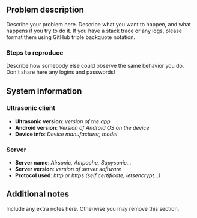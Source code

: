 ## Problem description

Describe your problem here. Describe what you want to happen, and what
happens if you try to do it. If you have a stack trace or any logs, please
format them using GitHub triple backquote notation.

### Steps to reproduce

Describe how somebody else could observe the same behavior you do. Don't
share here any logins and passwords!

## System information

### Ultrasonic client

 * **Ultrasonic version**: *version of the app*
 * **Android version**: *Version of Android OS on the device*
 * **Device info**: *Device manufacturer, model*

### Server

 * **Server name**: *Airsonic, Ampache, Supysonic...*
 * **Server version**: *version of server software*
 * **Protocol used**: *http or https (self certificate, letsencrypt...)*

## Additional notes

Include any extra notes here. Otherwise you may remove this section.
